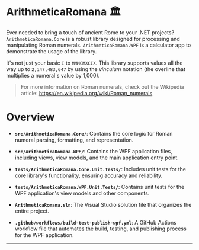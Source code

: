 # ArithmeticaRomana 🏛️
Ever needed to bring a touch of ancient Rome to your .NET projects? `ArithmeticaRomana.Core` is a robust library designed for processing and manipulating Roman numerals.
`ArithmeticaRomana.WPF` is a calculator app to demonstrate the usage of the library.

It's not just your basic `I` to `MMMCMXCIX`. This library supports values all the way up to `2,147,483,647` by using the *vinculum* notation (the overline that multiplies a numeral's value by 1,000).

> For more information on Roman numerals, check out the Wikipedia article:
> https://en.wikipedia.org/wiki/Roman_numerals

# Overview 

* **`src/ArithmeticaRomana.Core/`**: Contains the core logic for Roman numeral parsing, formatting, and representation.

* **`src/ArithmeticaRomana.WPF/`**: Contains the WPF application files, including views, view models, and the main application entry point.

* **`tests/ArithmeticaRomana.Core.Unit.Tests/`**: Includes unit tests for the core library's functionality, ensuring accuracy and reliability.

* **`tests/ArithmeticaRomana.WPF.Unit.Tests/`**: Contains unit tests for the WPF application's view models and other components.

* **`ArithmeticaRomana.sln`**: The Visual Studio solution file that organizes the entire project.

* **`.github/workflows/build-test-publish-wpf.yml`**: A GitHub Actions workflow file that automates the build, testing, and publishing process for the WPF application.

---